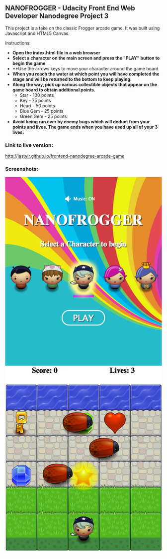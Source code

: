 ## NANOFROGGER - Udacity Front End Web Developer Nanodegree Project 3

This project is a take on the classic Frogger arcade game. It was built using Javascript and HTML5 Canvas.

Instructions:

- **Open the index.html file in a web browser**
- **Select a character on the main screen and press the "PLAY" button to begin the game**
- **Use the arrows keys to move your character around the game board
- **When you reach the water at which point you will have completed the stage and will be returned to the bottom to keep playing.** 
- **Along the way, pick up various collectible objects that appear on the game board to obtain additional points.**
	- Star - 100 points
	- Key - 75 points
	- Heart - 50 points
	- Blue Gem - 25 points
	- Green Gem - 25 points
- **Avoid being run over by enemy bugs which will deduct from your points and lives. The game ends when you have used up all of your 3 lives.**

### Link to live version:

http://jastylr.github.io/frontend-nanodegree-arcade-game

### Screenshots:

![](/images/screenshot-01.jpg?raw=true)
![](/images/screenshot-02.jpg?raw=true)